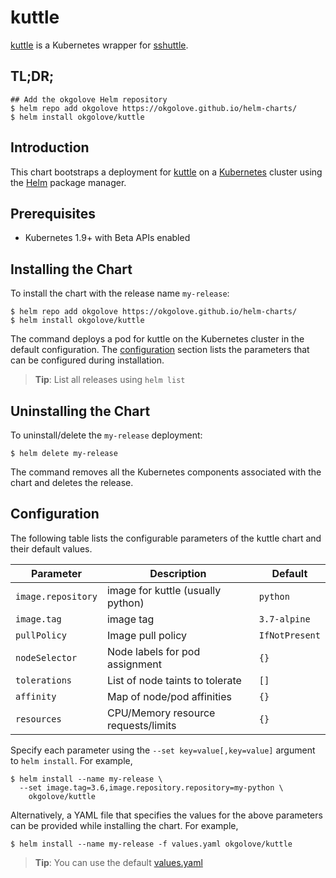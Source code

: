 # kuttle

[kuttle](https://github.com/kayrus/kuttle) is a Kubernetes wrapper for [sshuttle](https://github.com/sshuttle/sshuttle).

## TL;DR;

```console
## Add the okgolove Helm repository
$ helm repo add okgolove https://okgolove.github.io/helm-charts/
$ helm install okgolove/kuttle
```

## Introduction

This chart bootstraps a deployment for [kuttle](https://github.com/kayrus/kuttle) on a [Kubernetes](http://kubernetes.io) cluster using the [Helm](https://helm.sh) package manager.

## Prerequisites

- Kubernetes 1.9+ with Beta APIs enabled

## Installing the Chart

To install the chart with the release name `my-release`:

```console
$ helm repo add okgolove https://okgolove.github.io/helm-charts/
$ helm install okgolove/kuttle
```

The command deploys a pod for kuttle on the Kubernetes cluster in the default configuration. The [configuration](#configuration) section lists the parameters that can be configured during installation.

> **Tip**: List all releases using `helm list`

## Uninstalling the Chart

To uninstall/delete the `my-release` deployment:

```console
$ helm delete my-release
```

The command removes all the Kubernetes components associated with the chart and deletes the release.

## Configuration

The following table lists the configurable parameters of the kuttle chart and their default values.

| Parameter                            | Description                                                 | Default                                                    |
| ------------------------------------ | ----------------------------------------------------------- | ---------------------------------------------------------- |
| `image.repository`                   | image for kuttle (usually python)                           |  `python`                                                  |
| `image.tag`                          | image tag                                                   | `3.7-alpine`                                               |
| `pullPolicy`                         | Image pull policy                                           | `IfNotPresent`                                             |
| `nodeSelector`                       | Node labels for pod assignment                              | `{}`                                                       |
| `tolerations`                        | List of node taints to tolerate                             | `[]`                                                       |
| `affinity`                           | Map of node/pod affinities                                  | `{}`                                                       |
| `resources`                          | CPU/Memory resource requests/limits                         | `{}`                                                       |


Specify each parameter using the `--set key=value[,key=value]` argument to `helm install`. For example,

```console
$ helm install --name my-release \
  --set image.tag=3.6,image.repository.repository=my-python \
    okgolove/kuttle
```

Alternatively, a YAML file that specifies the values for the above parameters can be provided while installing the chart. For example,

```console
$ helm install --name my-release -f values.yaml okgolove/kuttle
```

> **Tip**: You can use the default [values.yaml](values.yaml)
